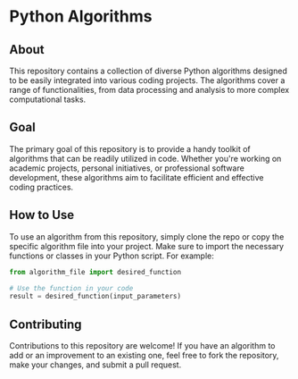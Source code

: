 # Python Algorithms

## About
This repository contains a collection of diverse Python algorithms designed to be easily integrated into various coding projects. The algorithms cover a range of functionalities, from data processing and analysis to more complex computational tasks.

## Goal
The primary goal of this repository is to provide a handy toolkit of algorithms that can be readily utilized in code. Whether you're working on academic projects, personal initiatives, or professional software development, these algorithms aim to facilitate efficient and effective coding practices.

## How to Use
To use an algorithm from this repository, simply clone the repo or copy the specific algorithm file into your project. Make sure to import the necessary functions or classes in your Python script. For example:

```python
from algorithm_file import desired_function

# Use the function in your code
result = desired_function(input_parameters)
```

## Contributing
Contributions to this repository are welcome! If you have an algorithm to add or an improvement to an existing one, feel free to fork the repository, make your changes, and submit a pull request.

